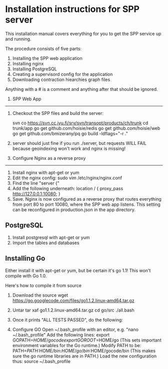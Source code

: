 Installation instructions for SPP server
========================================

This installation manual covers everything for you to get the SPP service up and running.

The procedure consists of five parts:

1. Installing the SPP web application
2. Installing nginx
3. Installing PostgreSQL
4. Creating a supervisord config for the application
5. Downloading contraction hiearchies graph files

Anything with a # is a comment and anything after that should be ignored.

1. SPP Web App
--------------

1. Checkout the SPP files and build the server:

	svn co https://svn.cc.jyu.fi/srv/svn/transopt/products/ch/trunk
	cd trunk/app
	go get github.com/hoisie/redis
	go get github.com/hoisie/web
	go get github.com/bmizerany/pq
	go build -ldflags="-r ."

2. server should just fine if you run ./server, but requests WILL FAIL because geoindexing won't work and nginx is missing!

2. Configure Nginx as a reverse proxy
-----------------

1. Install nginx with apt-get or yum
2. Edit the nginx config:
	sudo vim /etc/nginx/nginx.conf
3. Find the line "server {"
4. Add the following underneath:
        location / {
                proxy_pass      http://127.0.0.1:10080;
        } 
5. Save. Nginx is now configured as a reverse proxy that routes everything from port 80 to port 10080, where the SPP web app listens. This setting can be reconfigured in production.json in the app directory.

PostgreSQL
----------

1. Install postgresql with apt-get or yum
2. Import the tables and databases

Installing Go
-------------

Either install it with apt-get or yum, but be certain it's go 1.1! This won't compile with Go 1.0.

Here's how to compile it from source

1. Download the source
	wget https://go.googlecode.com/files/go1.1.2.linux-amd64.tar.gz
2. Untar
	tar xaf go1.1.2.linux-amd64.tar.gz
	cd go/src
	./all.bash
3. Once it prints "ALL TESTS PASSED", do the following:

1. Configure GO
	Open ~/.bash_profile with an editor, e.g. "nano ~/.bash_profile"
	Add the following lines:
	export GOPATH=$HOME/gocode
	export GOROOT=$HOME/go
	(This sets important environment variables for the Go runtime.)
	Modify PATH to be:
	PATH=$PATH:$HOME/bin:$HOME/go/bin:$HOME/gocode/bin
	(This makes sure the go runtime libraries are in PATH.)
	Load the new configuration thus:
	source ~/.bash_profile
